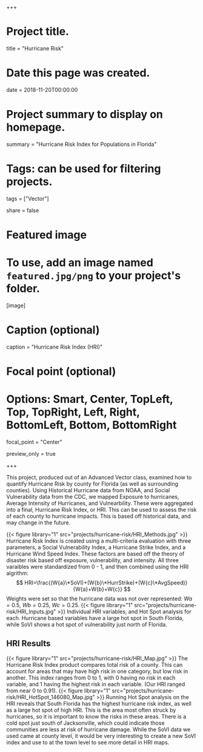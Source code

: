+++
# Project title.
title = "Hurricane Risk"

# Date this page was created.
date = 2018-11-20T00:00:00

# Project summary to display on homepage.
summary = "Hurricane Risk Index for Populations in Florida"

# Tags: can be used for filtering projects.
tags = ["Vector"]

share = false

# Featured image
# To use, add an image named `featured.jpg/png` to your project's folder. 
[image]
  # Caption (optional)
  caption = "Hurricane Risk Index (HRI)"
  
  # Focal point (optional)
  # Options: Smart, Center, TopLeft, Top, TopRight, Left, Right, BottomLeft, Bottom, BottomRight
  focal_point = "Center"
  
  preview_only = true

+++

This project, produced out of an Advanced Vector class, examined how to quantify Hurricane Risk by county for Florida (as well as surrounding counties). Using Historical Hurricane data from NOAA, and Social Vulnerability data from the CDC, we mapped Exposure to hurricanes, Average Intensity of Hurricanes, and Vulnearbility. These were aggregated into a final, Hurricane Risk Index, or HRI. This can be used to assess the risk of each county to hurricane impacts. This is based off historical data, and may change in the future.

{{< figure library="1" src="projects/hurricane-risk/HRI_Methods.jpg" >}}
Hurricane Risk Index is created using a multi-criteria evaluation with three parameters, a Social Vulnerability Index, a Hurricane Strike Index, and a Hurricane Wind Speed Index. These factors are based off the theory of disaster risk based off exposure, vulnerability, and intensity. All three varaibles were standardized from 0 - 1, and then combined using the HRI algrithm: 
$$ HRI=\frac{(W{a}\*SoVI)+(W{b}\*HurrStrike)+(W{c}\*AvgSpeed)}{W{a}+W{b}+W{c}} $$
Weights were set so that the hurricane data was not over represented: $W{a}=0.5$, $W{b}=0.25$, $W{c}=0.25$.
{{< figure library="1" src="projects/hurricane-risk/HRI_Inputs.jpg" >}}
Individual HRI variables, and Hot Spot analysis for each. Hurricane based variables have a large hot spot in South Florida, while SoVI shows a hot spot of vulnerability just north of Florida.

## HRI Results
{{< figure library="1" src="projects/hurricane-risk/HRI_Map.jpg" >}}
The Hurricane Risk Index product compares total risk of a county. This can account for areas that may have high risk in one category, but low risk in another. This index ranges from 0 to 1, with 0 having no risk in each variable, and 1 having the highest risk in each variable. (Our HRI ranged from near 0 to 0.91).
{{< figure library="1" src="projects/hurricane-risk/HRI_HotSpot_146080_Map.jpg" >}}
Running Hot Spot analysis on the HRI reveals that South Florida has the highest hurricane risk index, as well as a large hot spot of high HRI. This is the area most often struck by hurricanes, so it is important to know the risks in these areas. There is a cold spot just south of Jacksonville, which could indicate those communities are less at risk of hurricane damage. While the SoVI data we used came at county level, it would be very interesting to create a new SoVI index and use to at the town level to see more detail in HRI maps.
